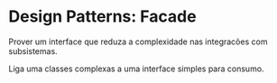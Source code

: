 # Design Patterns: Facade

Prover um interface que reduza a complexidade nas integracões com subsistemas.

Liga uma classes complexas a uma interface simples para consumo.
